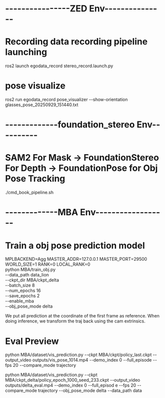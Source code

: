 
# ----------------ZED Env---------------
# Recording data recording pipeline launching
ros2 launch egodata_record stereo_record.launch.py 
# pose visualize
ros2 run egodata_record pose_visualizer --show-orientation glasses_pose_20250929_151440.txt

# -------------foundation_stereo Env----------
# SAM2 For Mask -> FoundationStereo For Depth -> FoundationPose for Obj Pose Tracking
./cmd_book_pipeline.sh


# -------------MBA Env------------------
# Train a obj pose prediction model

MPLBACKEND=Agg MASTER_ADDR=127.0.0.1 MASTER_PORT=29500 WORLD_SIZE=1 RANK=0 LOCAL_RANK=0 \
python MBA/train_obj.py \
  --data_path data_lion \
  --ckpt_dir MBA/ckpt_delta \
  --batch_size 8 \
  --num_epochs  16\
  --save_epochs 2 \
  --enable_mba \
  --obj_pose_mode delta

  We put all prediction at the coordinate of the first frame as reference.
  When doing inference, we transform the traj back using the cam extrinsics.
  
  # Eval Preview
python MBA/dataset/vis_prediction.py --ckpt MBA/ckpt/policy_last.ckpt     --output_video outputs/vis_pose_1014.mp4 --demo_index 0 --full_episode --fps 20 --compare_mode trajectory

python MBA/dataset/vis_prediction.py --ckpt MBA/ckpt_delta/policy_epoch_1000_seed_233.ckpt     --output_video outputs/delta_eval.mp4 --demo_index 0 --full_episod
e --fps 20 --compare_mode trajectory --obj_pose_mode delta --data_path data